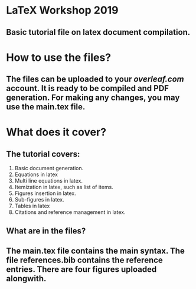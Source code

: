 # LaTeX Workshop 2019
## Basic tutorial file on latex document compilation. 
# How to use the files?
## The files can be uploaded to your _overleaf.com_ account. It is ready to be compiled and **PDF** generation. For making any changes, you may use the **main.tex** file.
# What does it cover?
## The tutorial covers:
1. Basic document generation.
2. Equations in latex
3. Multi line equations in latex.
4. Itemization in latex, such as list of items. 
5. Figures insertion in latex.
6. Sub-figures in latex.
7. Tables in latex
8. Citations and reference management in latex.
## What are in the files?
## The main.tex file contains the main syntax. The file **references.bib** contains the reference entries. There are four figures uploaded alongwith. 
